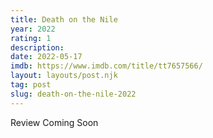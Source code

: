 ```yaml
---
title: Death on the Nile
year: 2022
rating: 1
description: 
date: 2022-05-17
imdb: https://www.imdb.com/title/tt7657566/
layout: layouts/post.njk
tag: post
slug: death-on-the-nile-2022
---
```


Review Coming Soon